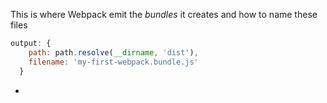 This is where Webpack emit the _bundles_ it creates and how to name these files

```js
output: {
    path: path.resolve(__dirname, 'dist'),
    filename: 'my-first-webpack.bundle.js'
  }
```

- 